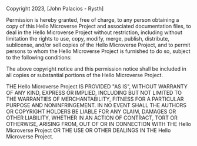 Copyright 2023, [John Palacios - Rysth]

Permission is hereby granted, free of charge, to any person obtaining
a copy of this Hello Microverse Project and associated documentation
files, to deal in the Hello Microverse Project without restriction,
including without limitation the rights to use, copy, modify, merge,
publish, distribute, sublicense, and/or sell copies of the Hello
Microverse Project, and to permit persons to whom the Hello Microverse
Project is furnished to do so, subject to the following conditions:

The above copyright notice and this permission notice shall be
included in all copies or substantial portions of the Hello Microverse
Project.

THE Hello Microverse Project IS PROVIDED "AS IS", WITHOUT WARRANTY OF
ANY KIND, EXPRESS OR IMPLIED, INCLUDING BUT NOT LIMITED TO THE
WARRANTIES OF MERCHANTABILITY, FITNESS FOR A PARTICULAR PURPOSE AND
NONINFRINGEMENT. IN NO EVENT SHALL THE AUTHORS OR COPYRIGHT HOLDERS BE
LIABLE FOR ANY CLAIM, DAMAGES OR OTHER LIABILITY, WHETHER IN AN ACTION
OF CONTRACT, TORT OR OTHERWISE, ARISING FROM, OUT OF OR IN CONNECTION
WITH THE Hello Microverse Project OR THE USE OR OTHER DEALINGS IN THE
Hello Microverse Project.
